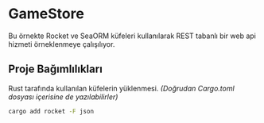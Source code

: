 # GameStore

Bu örnekte Rocket ve SeaORM küfeleri kullanılarak REST tabanlı bir web api hizmeti örneklenmeye çalışılıyor.

## Proje Bağımlılıkları

Rust tarafında kullanılan küfelerin yüklenmesi. _(Doğrudan Cargo.toml dosyası içerisine de yazılabilirler)_

```bash
cargo add rocket -F json
```